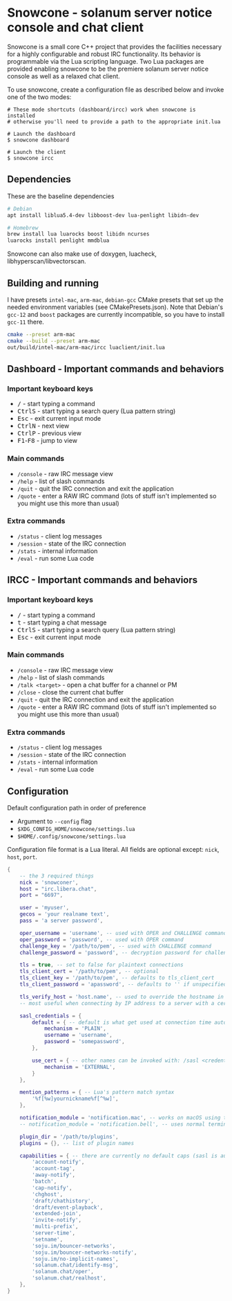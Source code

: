 # Snowcone - solanum server notice console and chat client

Snowcone is a small core C++ project that provides the facilities
necessary for a highly configurable and robust IRC functionality.
Its behavior is programmable via the Lua scripting language. Two
Lua packages are provided enabling snowcone to be the premiere
solanum server notice console as well as a relaxed chat client.

To use snowcone, create a configuration file as described below
and invoke one of the two modes:

```
# These mode shortcuts (dashboard/ircc) work when snowcone is installed
# otherwise you'll need to provide a path to the appropriate init.lua

# Launch the dashboard
$ snowcone dashboard

# Launch the client
$ snowcone ircc
```

## Dependencies

These are the baseline dependencies

```sh
# Debian
apt install liblua5.4-dev libboost-dev lua-penlight libidn-dev

# Homebrew
brew install lua luarocks boost libidn ncurses
luarocks install penlight mmdblua
```

Snowcone can also make use of doxygen, luacheck, libhyperscan/libvectorscan.

## Building and running

I have presets `intel-mac`, `arm-mac`, `debian-gcc` CMake presets that set
up the needed environment variables (see CMakePresets.json). Note that Debian's
`gcc-12` and `boost` packages are currently incompatible, so you have to
install `gcc-11` there.

```sh
cmake --preset arm-mac
cmake --build --preset arm-mac
out/build/intel-mac/arm-mac/ircc luaclient/init.lua
```

## Dashboard - Important commands and behaviors

### Important keyboard keys

* <kbd>/</kbd> - start typing a command
* <kbd>Ctrl</kbd><kbd>S</kbd> - start typing a search query (Lua pattern string)
* <kbd>Esc</kbd> - exit current input mode
* <kbd>Ctrl</kbd><kbd>N</kbd> - next view
* <kbd>Ctrl</kbd><kbd>P</kbd> - previous view
* <kbd>F1</kbd>-<kbd>F8</kbd> - jump to view

### Main commands

* `/console` - raw IRC message view
* `/help` - list of slash commands
* `/quit` - quit the IRC connection and exit the application
* `/quote` - enter a RAW IRC command (lots of stuff isn't implemented so you might use this more than usual)

### Extra commands

* `/status` - client log messages
* `/session` - state of the IRC connection
* `/stats` - internal information
* `/eval` - run some Lua code

## IRCC - Important commands and behaviors

### Important keyboard keys

* <kbd>/</kbd> - start typing a command
* <kbd>t</kbd> - start typing a chat message
* <kbd>Ctrl</kbd><kbd>S</kbd> - start typing a search query (Lua pattern string)
* <kbd>Esc</kbd> - exit current input mode

### Main commands

* `/console` - raw IRC message view
* `/help` - list of slash commands
* `/talk <target>` - open a chat buffer for a channel or PM
* `/close` - close the current chat buffer
* `/quit` - quit the IRC connection and exit the application
* `/quote` - enter a RAW IRC command (lots of stuff isn't implemented so you might use this more than usual)

### Extra commands

* `/status` - client log messages
* `/session` - state of the IRC connection
* `/stats` - internal information
* `/eval` - run some Lua code

## Configuration

Default configuration path in order of preference

* Argument to `--config` flag
* `$XDG_CONFIG_HOME/snowcone/settings.lua`
* `$HOME/.config/snowcone/settings.lua`

Configuration file format is a Lua literal. All fields are optional
except: `nick`, `host`, `port`.

```lua
{
    -- the 3 required things
    nick = 'snowconer',
    host = "irc.libera.chat",
    port = "6697",

    user = 'myuser',
    gecos = 'your realname text',
    pass = 'a server password',

    oper_username = 'username', -- used with OPER and CHALLENGE commands
    oper_password = 'password', -- used with OPER command
    challenge_key = '/path/to/pem', -- used with CHALLENGE command
    challenge_password = 'password', -- decryption password for challenge pem

    tls = true, -- set to false for plaintext connections
    tls_client_cert = '/path/to/pem', -- optional
    tls_client_key = '/path/to/pem', -- defaults to tls_client_cert
    tls_client_password = 'apassword', -- defaults to '' if unspecified

    tls_verify_host = 'host.name', -- used to override the hostname in the host key
    -- most useful when connecting by IP address to a server with a certificate

    sasl_credentials = {
        default = { -- default is what get used at connection time automatically
            mechanism = 'PLAIN',
            username = 'username',
            password = 'somepassword',
        },

        use_cert = { -- other names can be invoked with: /sasl <credential name>
            mechanism = 'EXTERNAL',
        }
    },

    mention_patterns = { -- Lua's pattern match syntax
        '%f[%w]yournickname%f[^%w]',
    },

    notification_module = 'notification.mac', -- works on macOS using terminal-notifier
    -- notification_module = 'notification.bell', -- uses normal terminal BELL character

    plugin_dir = '/path/to/plugins',
    plugins = {}, -- list of plugin names

    capabilities = { -- there are currently no default caps (sasl is automatic)
        'account-notify',
        'account-tag',
        'away-notify',
        'batch',
        'cap-notify',
        'chghost',
        'draft/chathistory',
        'draft/event-playback',
        'extended-join',
        'invite-notify',
        'multi-prefix',
        'server-time',
        'setname',
        'soju.im/bouncer-networks',
        'soju.im/bouncer-networks-notify',
        'soju.im/no-implicit-names',
        'solanum.chat/identify-msg',
        'solanum.chat/oper',
        'solanum.chat/realhost',
    },
}
```
